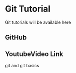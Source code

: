 # Git Tutorial

Git tutorials will be available here

## GitHub

## YoutubeVideo Link

git and git basics
